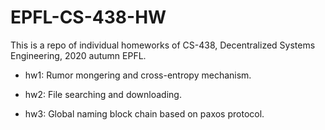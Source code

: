 # EPFL-CS-438-HW

This is a repo of individual homeworks of CS-438, Decentralized Systems Engineering, 2020 autumn EPFL.

- hw1: Rumor mongering and cross-entropy mechanism.

- hw2: File searching and downloading.

- hw3: Global naming block chain based on paxos protocol.

